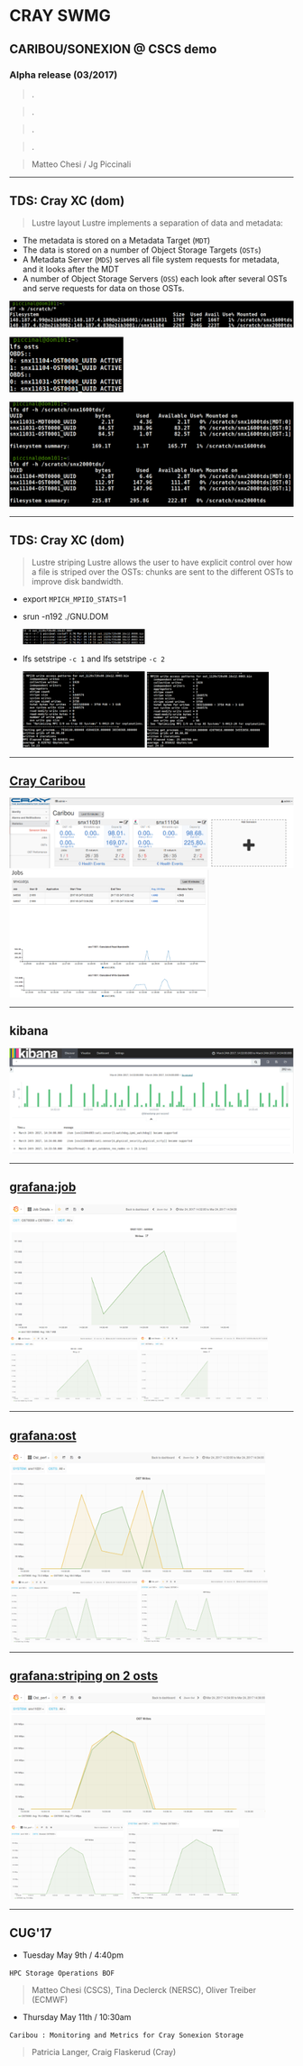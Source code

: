 # CRAY SWMG
## CARIBOU/SONEXION @ CSCS demo
### Alpha release (03/2017)

> .

> .

> .

> .

> Matteo Chesi / Jg Piccinali

---
## TDS: Cray XC (dom)
>  Lustre layout 
Lustre implements a separation of data and metadata:
* The metadata is stored on a Metadata Target (`MDT`)
* The data is stored on a number of Object Storage Targets (`OSTs`)
*  A Metadata Server (`MDS`) serves all file system requests for metadata, 
and it looks after the MDT
* A number of Object Storage Servers (`OSS`) 
each look after several OSTs and serve requests for data on those OSTs.

![dom1](img/dom_df.png)

<img src="img/dom_osts.png" alt="ddt_daint" width="40%">

![dom3](img/dom_lfs_df.png)

---
## TDS: Cray XC (dom)
> Lustre striping 
Lustre allows the user to have explicit control over how a file is striped
over the OSTs: chunks are sent to the different OSTs to improve disk bandwidth.

* export `MPICH_MPIIO_STATS`=1
* srun -n192 ./GNU.DOM

    <img src="img/slurm_files_written.png" width="45%">

* lfs setstripe `-c 1` and lfs setstripe `-c 2`

    <img src="img/slurm_stripe1.png" width="45%">
    <img src="img/slurm_stripe2.png" width="45%">

---
## [Cray Caribou](https://badile01.cscs.ch)
![caribou1](img/caribou_welcome_page.png)
<img src="img/caribou_jobs.png" width="70%">

---
## kibana
![kibana1](img/kibana.png)

---
## [grafana:job](http://badile01.cscs.ch:3000)

<img src="img/grafana_osts_1job.png" width="80%">
<img src="img/grafana_ost0_1job.png" width="45%">
<img src="img/grafana_ost1_1job.png" width="45%">

---
## [grafana:ost](http://badile01.cscs.ch:3000)
<img src="img/grafana_osts_all.png" width="90%">
<img src="img/grafana_ost0_all.png" width="45%">
<img src="img/grafana_ost1_all.png" width="45%">

---
## [grafana:striping on 2 osts](http://badile01.cscs.ch:3000)
<img src="img/grafana_osts_all_stripe2.png" width="90%">
<img src="img/grafana_osts_all_stripe2_ost0.png" width="40%">
<img src="img/grafana_osts_all_stripe2_ost1.png" width="40%">

---
## CUG'17
* Tuesday May 9th / 4:40pm

`HPC Storage Operations BOF`
> Matteo Chesi (CSCS), Tina Declerck (NERSC), Oliver Treiber (ECMWF)

* Thursday May 11th / 10:30am

`Caribou : Monitoring and Metrics for Cray Sonexion Storage`
> Patricia Langer, Craig Flaskerud (Cray)


